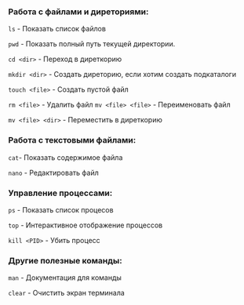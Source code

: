### Работа с файлами и диреториями:

`ls` - Показать список файлов

`pwd` - Показать полный путь текущей директории.

`cd <dir>` - Переход в диреткорию

`mkdir <dir>` - Создать диреторию, если хотим создать подкаталоги

`touch <file>` - Создать пустой файл

`rm <file>` - Удалить файл
`mv <file> <file>` - Переименовать файл

`mv <file> <dir>` - Переместить в диреткорию

### Работа с текстовыми файлами:

`cat`- Показать содержимое файла

`nano` - Редактировать файл

### Управление процессами:

`ps` - Показать список процесов

`top` - Интерактивное отображение процессов

`kill <PID>` - Убить процесс

### Другие полезные команды:

`man` - Документация для команды

`clear` - Очистить экран терминала
